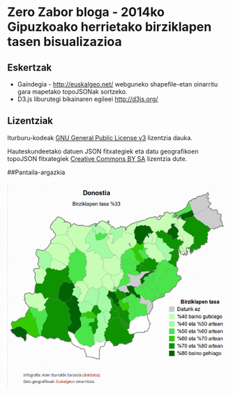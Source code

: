 # Zero Zabor bloga - 2014ko Gipuzkoako herrietako birziklapen tasen bisualizazioa

## Eskertzak
* Gaindegia - http://euskalgeo.net/ webguneko shapefile-etan oinarritu gara mapetako topoJSONak sortzeko.
* D3.js liburutegi bikainaren egileei http://d3js.org/

## Lizentziak

Iturburu-kodeak [GNU General Public License v3](http://www.gnu.org/licenses/gpl.html) lizentzia dauka.

Hauteskundeetako datuen JSON fitxategiek eta datu geografikoen topoJSON fitxategiek [Creative Commons BY SA](http://creativecommons.org/licenses/by-sa/4.0/) lizentzia dute.

##Pantaila-argazkia
<p align="center">
  <img src="pantaila-argazkiak/2014-gipuzkoa-birziklapena.png?raw=true" alt="Bisualizazioaren pantaila-argazkia"/>
</p>